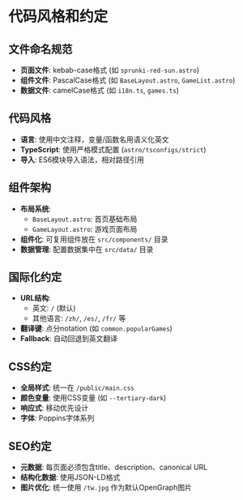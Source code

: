 # 代码风格和约定

## 文件命名规范
- **页面文件**: kebab-case格式 (如 `sprunki-red-sun.astro`)
- **组件文件**: PascalCase格式 (如 `BaseLayout.astro`, `GameList.astro`)
- **数据文件**: camelCase格式 (如 `i18n.ts`, `games.ts`)

## 代码风格
- **语言**: 使用中文注释，变量/函数名用语义化英文
- **TypeScript**: 使用严格模式配置 (`astro/tsconfigs/strict`)
- **导入**: ES6模块导入语法，相对路径引用

## 组件架构
- **布局系统**: 
  - `BaseLayout.astro`: 首页基础布局
  - `GameLayout.astro`: 游戏页面布局
- **组件化**: 可复用组件放在 `src/components/` 目录
- **数据管理**: 配置数据集中在 `src/data/` 目录

## 国际化约定
- **URL结构**: 
  - 英文: `/` (默认)
  - 其他语言: `/zh/`, `/es/`, `/fr/` 等
- **翻译键**: 点分notation (如 `common.popularGames`)
- **Fallback**: 自动回退到英文翻译

## CSS约定
- **全局样式**: 统一在 `/public/main.css`
- **颜色变量**: 使用CSS变量 (如 `--tertiary-dark`)
- **响应式**: 移动优先设计
- **字体**: Poppins字体系列

## SEO约定
- **元数据**: 每页面必须包含title、description、canonical URL
- **结构化数据**: 使用JSON-LD格式
- **图片优化**: 统一使用 `/tw.jpg` 作为默认OpenGraph图片